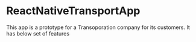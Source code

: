 # ReactNativeTransportApp
This app is a prototype for a Transoporation company for its customers.
It has below set of features 


  
